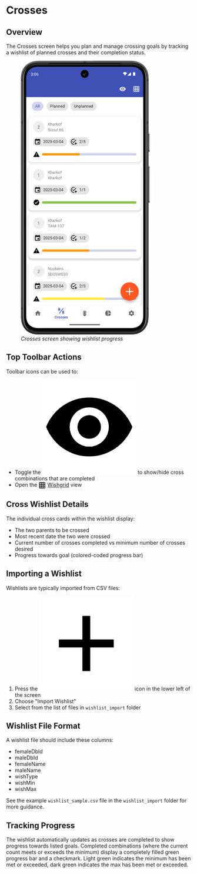 <link rel="stylesheet" type="text/css" href="_styles/styles.css">

# Crosses

## Overview

The Crosses screen helps you plan and manage crossing goals by tracking a wishlist of planned crosses and their completion status.

<figure class="image">
    <img class="screenshot" src="_static/images/wishlist.png" width="350px">
    <figcaption><i>Crosses screen showing wishlist progress</i></figcaption>
</figure>

## Top Toolbar Actions

Toolbar icons can be used to:
- Toggle the <img class="icon" src="_static/icons/eye.png"> to show/hide cross combinations that are completed
- Open the <a href="wishgrid.md"><img style="vertical-align: middle;" src="_static/icons/grid.png" width="20px"></a> [Wishgrid](wishgrid.md) view

## Cross Wishlist Details

The individual cross cards within the wishlist display:
- The two parents to be crossed
- Most recent date the two were crossed
- Current number of crosses completed vs minimum number of crosses desired
- Progress towards goal (colored-coded progress bar)

## Importing a Wishlist

Wishlists are typically imported from CSV files:

1. Press the <img class="icon" src="_static/icons/plus.png"> icon in the lower left of the screen
2. Choose "Import Wishlist"
3. Select from the list of files in `wishlist_import` folder

## Wishlist File Format

A wishlist file should include these columns:
- femaleDbId
- maleDbId
- femaleName
- maleName
- wishType
- wishMin
- wishMax

See the example `wishlist_sample.csv` file in the `wishlist_import` folder for more guidance.

## Tracking Progress

The wishlist automatically updates as crosses are completed to show progress towards listed goals. Completed combinations (where the current count meets or exceeds the minimum) display a completely filled green progress bar and a checkmark. Light green indicates the minimum has been met or exceeded, dark green indicates the max has been met or exceeded.